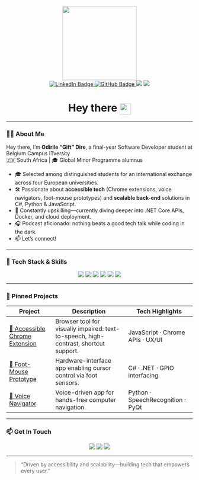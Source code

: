 <div id="header" align="center">
  <img src="https://media.giphy.com/media/gjrYDwbjnK8x36xZIO/giphy.gif" width="200"/>
</div>

<div id="badges" align="center">
  <a href="https://www.linkedin.com/in/odirile-dire-20144a239/">
    <img src="https://img.shields.io/badge/LinkedIn-blue?style=for-the-badge&logo=linkedin&logoColor=white" alt="LinkedIn Badge"/>
  </a>
  <a href="https://github.com/GiftDire">
    <img src="https://img.shields.io/badge/GitHub-black?style=for-the-badge&logo=github&logoColor=white" alt="GitHub Badge"/>
  </a>
  <img src="https://img.shields.io/badge/Top%20Language-C%23-blue?style=for-the-badge&logo=c-sharp&logoColor=white"/>
  <img src="https://img.shields.io/badge/Top%20Language-JavaScript-yellow?style=for-the-badge&logo=javascript&logoColor=black"/>
</div>

<h1 align="center">
  Hey there  
  <img src="https://media.giphy.com/media/hvRJCLFzcasrR4ia7z/giphy.gif" width="30px" align="center"/>
</h1>

---

### 👨‍💻 About Me

Hey there, I’m **Odirile “Gift” Dire**, a final-year Software Developer student at Belgium Campus ITversity  
🇿🇦 South Africa | 🎓 Global Minor Programme alumnus

- 🎓 Selected among distinguished students for an international exchange across four European universities.  
- 🛠️ Passionate about **accessible tech** (Chrome extensions, voice navigators, foot-mouse prototypes) and **scalable back-end** solutions in C#, Python & JavaScript.  
- 🌱 Constantly upskilling—currently diving deeper into .NET Core APIs, Docker, and cloud deployment.  
- 🎧 Podcast aficionado: nothing beats a good tech talk while coding in the dark.  
- 📫 Let’s connect!  

---

### 🔧 Tech Stack & Skills

<p align="center">
  <img src="https://img.shields.io/badge/C%23-239120?style=for-the-badge&logo=c-sharp&logoColor=white"/>
  <img src="https://img.shields.io/badge/Python-3776AB?style=for-the-badge&logo=python&logoColor=white"/>
  <img src="https://img.shields.io/badge/JavaScript-F7DF1E?style=for-the-badge&logo=javascript&logoColor=black"/>
  <img src="https://img.shields.io/badge/.NET Core-512BD4?style=for-the-badge&logo=.net&logoColor=white"/>
  <img src="https://img.shields.io/badge/Docker-2496ED?style=for-the-badge&logo=docker&logoColor=white"/>
  <img src="https://img.shields.io/badge/SQL%20Server-CC2927?style=for-the-badge&logo=microsoft-sql-server&logoColor=white"/>
</p>

---

### 📌 Pinned Projects

| Project                                  | Description                                                                             | Tech Highlights                          |
|------------------------------------------|-----------------------------------------------------------------------------------------|------------------------------------------|
| [🔗 Accessible Chrome Extension](https://github.com/GiftDire/chrome-accessibility) | Browser tool for visually impaired: text-to-speech, high-contrast, shortcut support.     | JavaScript · Chrome APIs · UX/UI         |
| [🔗 Foot-Mouse Prototype](https://github.com/GiftDire/foot-mouse)       | Hardware-interface app enabling cursor control via foot sensors.                         | C# · .NET · GPIO interfacing             |
| [🔗 Voice Navigator](https://github.com/GiftDire/voice-navigator)       | Voice-driven app for hands-free computer navigation.                                     | Python · SpeechRecognition · PyQt        |
---

### 📫 Get In Touch

<p align="center">
  <a href="mailto:DireOdirile95@gmail.com"><img src="https://img.shields.io/badge/Email-DireOdirile95@gmail.com-red?style=for-the-badge&logo=gmail&logoColor=white"/></a>
  <a href="https://www.linkedin.com/in/odirile-dire-20144a239/"><img src="https://img.shields.io/badge/LinkedIn-blue?style=for-the-badge&logo=linkedin&logoColor=white"/></a>
  <a href="https://giftdire.github.io/OdirileGiftDire.github.io/"><img src="https://img.shields.io/badge/Portfolio-purple?style=for-the-badge&logo=netlify&logoColor=white"/></a>
</p>

---

> “Driven by accessibility and scalability—building tech that empowers every user.”  
